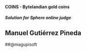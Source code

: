 #### COINS - Bytelandian gold coins
##### Solution for Sphere online judge

## Manuel Gutiérrez Pineda
##@magupisoft
